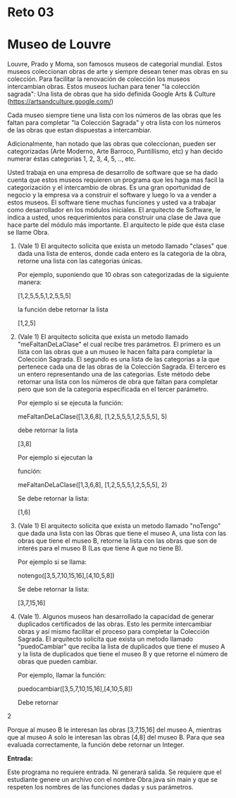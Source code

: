# Reto 03
# Museo de Louvre

Louvre, Prado y Moma, son famosos museos de categorial mundial. Estos museos coleccionan obras de arte y siempre desean tener mas obras en su colección. Para facilitar la renovación de colección los museos intercambian obras. Estos museos luchan para tener "la colección sagrada": Una lista de obras que ha sido definida Google Arts & Culture (https://artsandculture.google.com/)

Cada museo siempre tiene una lista con los números de las obras que les faltan para completar "la Colección Sagrada" y otra lista con los números de las obras que estan dispuestas a intercambiar. 

Adicionalmente, han notado que las obras que coleccionan, pueden ser categorizadas (Arte Moderno, Arte Barroco, Puntillismo, etc) y han decido numerar éstas categorias 1, 2, 3, 4, 5, .., etc.

Usted trabaja en una empresa de desarrollo de software que se ha dado cuenta que estos museos requieren un programa que les haga mas facil la categorización y el intercambio de obras.  Es una gran oportunidad de negocio y la empresa va a construir el software y luego lo va a vender a estos museos.  El software tiene muchas funciones y usted va a trabajar como desarrollador en los módulos iniciales. El arquitecto de Software, le indica a usted, unos requerimientos para construir una clase de Java que hace parte del módulo más importante.  El arquitecto le pide que ésta clase se llame Obra.

 1. (Vale 1) El arquitecto solicita que exista un metodo llamado "clases" que dada una lista de enteros, donde cada entero es la categoria de la obra, retorne una lista con las categorias únicas.

    Por ejemplo, suponiendo que 10 obras son categorizadas de la siguiente manera:

    [1,2,5,5,5,1,2,5,5,5]

    la función debe retornar la lista

    [1,2,5]

2. (Vale 1) El arquitecto solicita que exista un metodo llamado "meFaltanDeLaClase"  el cual recibe tres parámetros. El primero es un lista con las obras que a un museo le hacen falta para completar la Colección Sagrada. El segundo es una lista de las categorias a la que pertenece cada una de las obras de la Colección Sagrada. El tercero es un entero representando una de las categorias. Este método debe retornar una lista con los números de obra que faltan para completar pero que son de la categoria especificada en el tercer parámetro.

    Por ejemplo si se ejecuta la función:

    meFaltanDeLaClase([1,3,6,8], [1,2,5,5,5,1,2,5,5,5], 5)

    debe retornar la lista

    [3,8]

    Por ejemplo si ejecutan la

    función:

    meFaltanDeLaClase([1,3,6,8], [1,2,5,5,5,1,2,5,5,5], 2)

    Se debe retornar la lista:

    [1,6]

 3. (Vale 1) El arquitecto solicita que exista un metodo llamado "noTengo" que dada una lista con las Obras que tiene el museo A, una lista con las obras que tiene el museo B, retorne la lista con las obras que son de interés para el museo B (Las que tiene A que no tiene B).

    Por ejemplo si se llama:

    notengo([3,5,7,10,15,16],[4,10,5,8])

    Se debe retornar la lista:

    [3,7,15,16]

4.  (Vale 1). Algunos museos han desarrollado la capacidad de generar duplicados certificados de las obras. Esto les permite intercambiar obras y así mismo facilitar el proceso para completar la Colección Sagrada. El arquitecto solicita que exista un metodo llamado "puedoCambiar" que reciba la lista de duplicados que tiene el museo A y la lista de duplicados que tiene el museo B y que retorne el número de obras que pueden cambiar.

    Por ejemplo, llamar la función:

    puedocambiar([3,5,7,10,15,16],[4,10,5,8])

    Debe retornar

2

Porque al museo B le interesan las obras [3,7,15,16] del museo A, mientras que al museo A solo le interesan las obras [4,8] del museo B. Para que sea evaluada correctamente, la función debe retornar un Integer.

**Entrada:**

Este programa no requiere entrada. Ni generará salida. Se requiere que el estudiante genere un archivo con el nombre Obra.java sin main y que se respeten los nombres de las funciones dadas y sus parámetros.